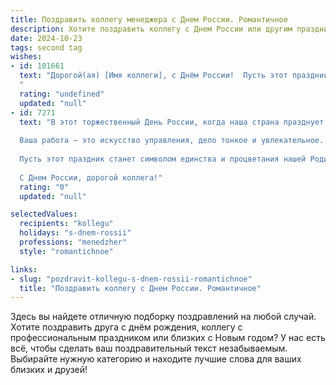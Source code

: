 ```yaml
---
title: Поздравить коллегу менеджера с Днем России. Романтичное
description: Хотите поздравить коллегу с Днем России или другим праздником? Наш ИИ создаст незабываемое поздравление, а вы обязательно выделитесь среди других.  
date: 2024-10-23
tags: second tag
wishes:
- id: 101661
  text: "Дорогой(ая) [Имя коллеги], с Днём России!  Пусть этот праздник, наполненный гордостью за нашу страну, станет для тебя символом светлой надежды и безграничной любви, как бескрайние просторы нашей родины.  Пусть твоя жизнь, как и наша великая страна, будет полна ярких красок,  замечательных событий и  искренней радости.  Счастья тебе,  любви и успехов в твоей важной и ответственной работе менеджера!
  "
  rating: "undefined"
  updated: "null"
- id: 7271
  text: "В этот торжественный День России, когда наша страна празднует свою независимость, позвольте от всей души поздравить Вас, уважаемый коллега-менеджер.
  
  Ваша работа — это искусство управления, дело тонкое и увлекательное. Вы виртуозно сочетаете чуткость и целеустремленность, великодушие и требовательность, всегда стремясь к наивысшему результату.
  
  Пусть этот праздник станет символом единства и процветания нашей Родины. Желаем Вам крепкого здоровья, вдохновения, успешных свершений и неугасаемого оптимизма. Пусть Ваше управленческое дарование всегда приносит пользу стране и Вашей компании.
  
  С Днем России, дорогой коллега!"
  rating: "0"
  updated: "null"

selectedValues:
  recipients: "kollegu"
  holidays: "s-dnem-rossii"
  professions: "menedzher"
  style: "romantichnoe"

links:
- slug: "pozdravit-kollegu-s-dnem-rossii-romantichnoe"
  title: "Поздравить коллегу с Днем России. Романтичное"
---
```


Здесь вы найдете отличную подборку поздравлений на любой случай. 
Хотите поздравить друга с днём рождения, коллегу с профессиональным праздником или близких с Новым годом? У нас есть всё, чтобы сделать ваш поздравительный текст незабываемым. Выбирайте нужную категорию и находите лучшие слова для ваших близких и друзей!
